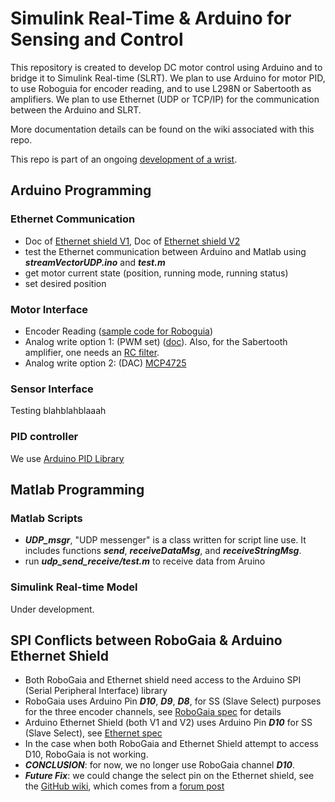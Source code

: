 # Simulink Real-Time & Arduino for Sensing and ControlThis repository is created to develop DC motor control using Arduino and to bridge it to Simulink Real-time (SLRT). We plan to use Arduino for motor PID, to use Roboguia for encoder reading, and to use L298N or Sabertooth as amplifiers. We plan to use Ethernet (UDP or TCP/IP) for the communication between the Arduino and SLRT.More documentation details can be found on the wiki associated with this repo.This repo is part of an ongoing [development of a wrist](https://docs.google.com/document/d/18pi1abE7RSy7YfeVbhr9RNU76l_90QLvAo3EZrTzdI8/edit?ts=5a4e6b82).## Arduino Programming### Ethernet Communication* Doc of [Ethernet shield V1](https://www.arduino.cc/en/Main/ArduinoEthernetShieldV1), Doc of [Ethernet shield V2](https://www.arduino.cc/en/Guide/ArduinoEthernetShield) * test the Ethernet communication between Arduino and Matlab using ***streamVectorUDP.ino*** and ***test.m**** get motor current state (position, running mode, running status)* set desired position### Motor Interface* Encoder Reading ([sample code for Roboguia](https://www.robogaia.com/3-axis-encoder-conter-arduino-shield.html))* Analog write option 1: (PWM set) ([doc](https://www.arduino.cc/reference/en/language/functions/analog-io/analogwrite/)). Also, for the Sabertooth amplifier, one needs an [RC filter](http://www.instructables.com/id/Analog-Output-Convert-PWM-to-Voltage/). * Analog write option 2: (DAC) [MCP4725](https://learn.sparkfun.com/tutorials/mcp4725-digital-to-analog-converter-hookup-guide)### Sensor InterfaceTesting blahblahblaaah### PID controllerWe use [Arduino PID Library](https://playground.arduino.cc/Code/PIDLibrary)## Matlab Programming### Matlab Scripts* ***UDP\_msgr***, "UDP messenger" is a class written for script line use. It includes functions ***send***, ***receiveDataMsg***, and ***receiveStringMsg***.* run ***udp\_send\_receive/test.m*** to receive data from Aruino### Simulink Real-time ModelUnder development.## SPI Conflicts between RoboGaia & Arduino Ethernet Shield* Both RoboGaia and Ethernet shield need access to the Arduino SPI (Serial Peripheral Interface) library* RoboGaia uses Arduino Pin ***D10***, ***D9***, ***D8***, for SS (Slave Select) purposes for the three encoder channels, see [RoboGaia spec](https://www.robogaia.com/uploads/6/8/0/9/6809982/robogaia_arduino_encoder_shield_schematics_v3.pdf) for details* Arduino Ethernet Shield (both V1 and V2) uses Arduino Pin ***D10*** for SS (Slave Select), see [Ethernet spec](https://www.arduino.cc/en/Reference/Ethernet)* In the case when both RoboGaia and Ethernet Shield attempt to access D10, RoboGaia is not working.* ***CONCLUSION***: for now, we no longer use RoboGaia channel ***D10***.* ***Future Fix***: we could change the select pin on the Ethernet shield, see the [GitHub wiki](https://github.com/kiwisincebirth/Arduino/tree/master/Ethernet), which comes from a [forum post](http://forum.arduino.cc/index.php?topic=217423.0)